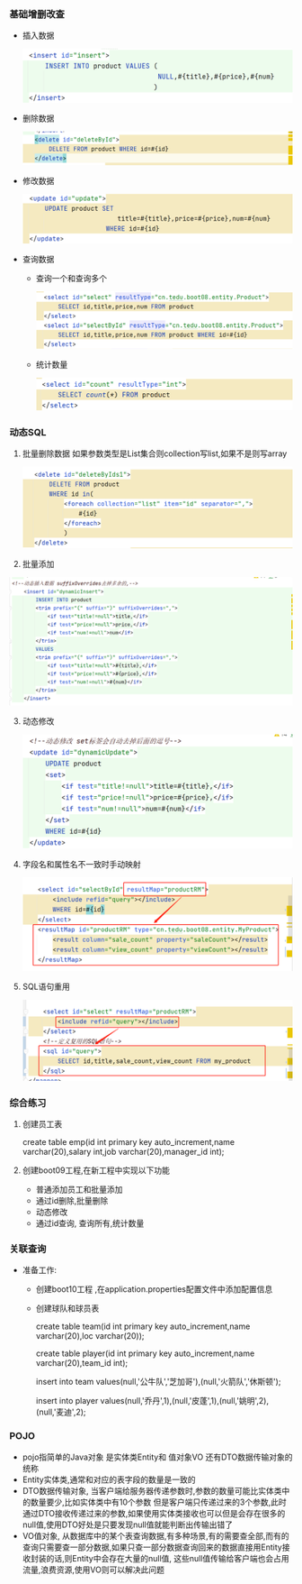 ### 基础增删改查

- 插入数据

  ![1665644927886](1665644927886.png)

- 删除数据

  ![1665644945625](1665644945625.png)

- 修改数据

  ![1665644958955](1665644958955.png)

- 查询数据

  - 查询一个和查询多个

    ![1665644993243](1665644993243.png)

  - 统计数量

    ![1665645007626](1665645007626.png)

### 动态SQL

1. 批量删除数据   如果参数类型是List集合则collection写list,如果不是则写array

   ![1665645036493](1665645036493.png)

2. 批量添加

![1665645095807](1665645095807.png)

3. 动态修改

   ![1665645200334](1665645200334.png)

4. 字段名和属性名不一致时手动映射

   ![1665645289804](1665645289804.png)

5. SQL语句重用

   ![1665645325133](1665645325133.png)

### 综合练习

1. 创建员工表

   create table emp(id int primary key auto_increment,name varchar(20),salary int,job varchar(20),manager_id int);

2. 创建boot09工程,在新工程中实现以下功能

   - 普通添加员工和批量添加
   - 通过id删除,批量删除
   - 动态修改
   - 通过id查询, 查询所有,统计数量

### 关联查询

- 准备工作:

  - 创建boot10工程 ,在application.properties配置文件中添加配置信息

  - 创建球队和球员表

    create table team(id int primary key auto_increment,name varchar(20),loc varchar(20));

    create table player(id int primary key auto_increment,name varchar(20),team_id int);

    insert into team values(null,'公牛队','芝加哥'),(null,'火箭队','休斯顿');

    insert into player values(null,'乔丹',1),(null,'皮蓬',1),(null,'姚明',2),(null,'麦迪',2);



### POJO 

- pojo指简单的Java对象  是实体类Entity和 值对象VO 还有DTO数据传输对象的统称
- Entity实体类,通常和对应的表字段的数量是一致的 
- DTO数据传输对象, 当客户端给服务器传递参数时,参数的数量可能比实体类中的数量要少,比如实体类中有10个参数 但是客户端只传递过来的3个参数,此时通过DTO接收传递过来的参数,如果使用实体类接收也可以但是会存在很多的null值,使用DTO好处是只要发现null值就能判断出传输出错了
- VO值对象, 从数据库中的某个表查询数据,有多种场景,有的需要查全部,而有的查询只需要查一部分数据,如果只查一部分数据查询回来的数据直接用Entity接收封装的话,则Entity中会存在大量的null值, 这些null值传输给客户端也会占用流量,浪费资源,使用VO则可以解决此问题





